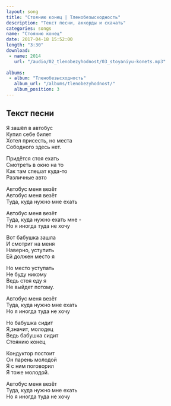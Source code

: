 ```yaml
---
layout: song
title: "Стоянию конец | Тленобезысходность"
description: "Текст песни, аккорды и скачать"
categories: songs
name: "Стоянию конец"
date: 2017-04-18 15:52:00
length: "3:30"
download:
 - name: 2014
   url: "/audio/02_tlenobezyhodnost/03_stoyaniyu-konets.mp3"
   
albums:
 - album: "Тленобезысходность"
   album_url: "/albums/tlenobezyhodnost/"
   album_position: 3
---
```



## Текст песни  
Я зашёл в автобус  
Купил себе билет  
Хотел присесть, но места  
Сободного здесь нет.  

Придётся стоя ехать  
Смотреть в окно на то  
Как там спешат куда-то  
Различные авто  

Автобус меня везёт  
Автобус меня везёт  
Туда, куда нужно мне ехать  

Автобус меня везёт  
Туда, куда нужно ехать мне -  
Но я иногда туда не хочу  

Вот бабушка зашла  
И смотрит на меня  
Наверно, уступить  
Ей должен место я  

Но место уступать  
Не буду никому  
Ведь стоя еду я  
Не выйдет потому.  

Автобус меня везёт  
Туда, куда нужно мне ехать  
Но я иногда туда не хочу  

Но бабушка сидит  
Я,значит, молодец  
Ведь бабушка сидит  
Стоянию конец  

Кондуктор постоит  
Он парень молодой  
Я с ним поговорил  
Я тоже молодой.  

Автобус меня везёт  
Туда, куда нужно мне ехать  
Но я иногда туда не хочу  